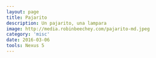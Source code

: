 ```yaml
---
layout: page
title: Pajarito
description: Un pajarito, una lampara
image: http://media.robinbeechey.com/pajarito-md.jpeg
category: 'misc'
date: 2016-03-06
tools: Nexus 5
---
```




